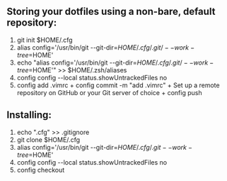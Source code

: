 ## Storing your dotfiles using a non-bare, default repository:
1. git init $HOME/.cfg
2. alias config='/usr/bin/git --git-dir=$HOME/.cfg/.git/ --work-tree=$HOME'
3. echo "alias config='/usr/bin/git --git-dir=$HOME/.cfg/.git/ --work-tree=$HOME'" >> $HOME/.zsh/aliases
4. config config --local status.showUntrackedFiles no
5. config add .vimrc + config commit -m "add .vimrc" + Set up a remote repository on GitHub or your Git server of choice + config push

## Installing:
1. echo ".cfg" >> .gitignore
2. git clone <remote-git-repo-url> $HOME/.cfg
3. alias config='/usr/bin/git --git-dir=$HOME/.cfg/.git --work-tree=$HOME'
4. config config --local status.showUntrackedFiles no
5. config checkout
